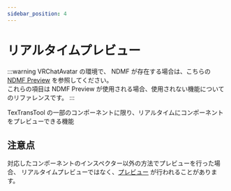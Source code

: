 ```yaml
---
sidebar_position: 4
---
```


# リアルタイムプレビュー

:::warning
VRChatAvatar の環境で、 NDMF が存在する場合は、こちらの [NDMF Preview](/docs/Reference/General/NDMFPreview.md) を参照してください。  
これらの項目は NDMF Preview が使用される場合、使用されない機能についてのリファレンスです。
:::

TexTransTool の一部のコンポーネントに限り、リアルタイムにコンポーネントをプレビューできる機能

## 注意点

対応したコンポーネントのインスペクター以外の方法でプレビューを行った場合、
リアルタイムプレビューではなく、[プレビュー](/docs/Reference/General/Preview) が行われることがあります。
